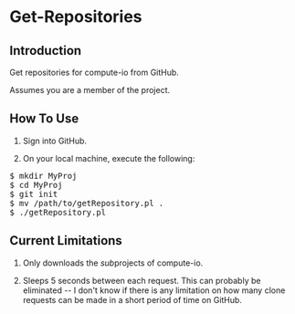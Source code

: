 # Get-Repositories

## Introduction

Get repositories for compute-io from GitHub.

Assumes you are a member of the project.

## How To Use

1) Sign into GitHub.

2) On your local machine, execute the following:

<pre>
$ mkdir MyProj
$ cd MyProj
$ git init
$ mv /path/to/getRepository.pl .
$ ./getRepository.pl 
</pre>

## Current Limitations

1) Only downloads the *sub*projects of compute-io.

2) Sleeps 5 seconds between each request.  This can probably
be eliminated -- I don't know if there is any limitation on
how many clone requests can be made in a short period of time 
on GitHub.



